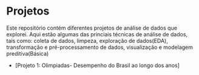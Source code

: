 # Projetos 

Este repositório contém diferentes projetos de análise de dados que explorei. Aqui estão algumas das princiais técnicas de análise de dados, tais como: coleta de dados, limpeza, exploração de dados(EDA), transformação e pré-processamento de dados, visualização e modelagem preditiva(Básica)

- [Projeto 1: Olimpiadas- Desempenho do Brasil ao longo dos anos]
